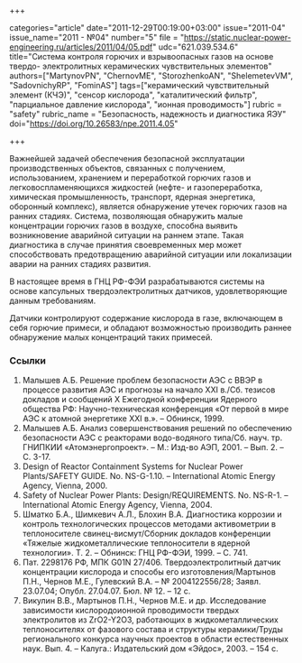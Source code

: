 +++

categories="article"
date="2011-12-29T00:19:00+03:00"
issue="2011-04"
issue_name="2011 - №04"
number="5"
file = "https://static.nuclear-power-engineering.ru/articles/2011/04/05.pdf"
udc="621.039.534.6"
title="Система контроля горючих и взрывоопасных газов на основе твердо- электролитных керамических чувствительных элементов"
authors=["MartynovPN", "ChernovME", "StorozhenkoAN", "ShelemetevVM", "SadovnichyRP", "FominАS"]
tags=["керамический чувствительный элемент (КЧЭ)", "сенсор кислорода", "каталитический фильтр", "парциальное давление кислорода", "ионная проводимость"]
rubric = "safety"
rubric_name = "Безопасность, надежность и диагностика ЯЭУ"
doi="https://doi.org/10.26583/npe.2011.4.05"

+++

Важнейшей задачей обеспечения безопасной эксплуатации производственных объектов, связанных с получением, использованием, хранением и переработкой горючих газов и легковоспламеняющихся жидкостей (нефте- и газопереработка, химическая промышленность, транспорт, ядерная энергетика, оборонный комплекс), является обнаружение утечек горючих газов на ранних стадиях. Система, позволяющая обнаружить малые концентрации горючих газов в воздухе, способна выявить возникновение аварийной ситуации на раннем этапе. Такая диагностика в случае принятия своевременных мер может способствовать предотвращению аварийной ситуации или локализации аварии на ранних стадиях развития.

В настоящее время в ГНЦ РФ-ФЭИ разрабатываются системы на основе капсульных твердоэлектролитных датчиков, удовлетворяющие данным требованиям.

Датчики контролируют содержание кислорода в газе, включающем в себя горючие примеси, и обладают возможностью производить раннее обнаружение малых концентраций таких примесей.

### Ссылки

1. Малышев А.Б. Решение проблем безопасности АЭС с ВВЭР в процессе развития АЭС и прогнозы на начало XXI в./Сб. тезисов докладов и сообщений Х Ежегодной конференции Ядерного общества РФ: Научно-техническая конференция «От первой в мире АЭС к атомной энергетике XXI в.». – Обнинск, 1999.
2. Малышев А.Б. Анализ совершенствования решений по обеспечению безопасности АЭС с реакторами водо-водяного типа/Сб. науч. тр. ГНИПКИИ «Атомэнергопроект». – М.: Изд-во АЭП, 2001. – Вып. 2. – С. 3-17.
3. Design of Reactor Containment Systems for Nuclear Power Plants/SAFETY GUIDE. No. NS-G-1.10. – International Atomic Energy Agency, Vienna, 2000.
4. Safety of Nuclear Power Plants: Design/REQUIREMENTS. No. NS-R-1. – International Atomic Energy Agency, Vienna, 2004.
5. Шматко Б.А., Шимкевич А.Л., Блохин В.А. Диагностика коррозии и контроль технологических процессов методами активометрии в теплоносителе свинец-висмут/Сборник докладов конференции «Тяжелые жидкометаллические теплоносители в ядерной технологии». Т. 2. – Обнинск: ГНЦ РФ-ФЭИ, 1999. – С. 741.
6. Пат. 2298176 РФ, МПК G01N 27/406. Твердоэлектролитный датчик концентрации кислорода и способы его изготовления/Мартынов П.Н., Чернов М.Е., Гулевский В.А. – № 2004122556/28; Заявл. 23.07.04; Опубл. 27.04.07. Бюл. № 12. – 12 с.
7. Викулин В.В., Мартынов П.Н., Чернов М.Е. и др. Исследование зависимости кислородоионной проводимости твердых электролитов из ZrO2-Y2O3, работающих в жидкометаллических теплоносителях от фазового состава и структуры керамики/Труды регионального конкурса научных проектов в области естественных наук. Вып. 4. – Калуга.: Издательский дом «Эйдос», 2003. – 154 с.